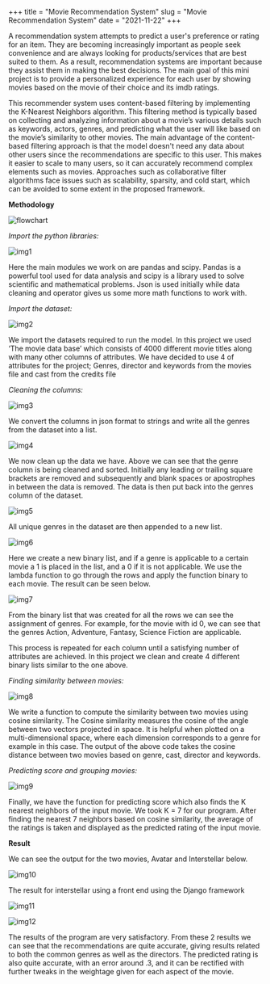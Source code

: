 +++
title = "Movie Recommendation System"
slug = "Movie Recommendation System"
date = "2021-11-22"
+++

A recommendation system attempts to predict a user's preference or rating for an item. They are becoming increasingly important as people seek convenience and are always looking for products/services that are best suited to them. As a result, recommendation systems are important because they assist them in making the best decisions. The main goal of this mini project is to provide a personalized experience for each user by showing movies based on the movie of their choice and its imdb ratings.

This recommender system uses content-based filtering by implementing the K-Nearest Neighbors algorithm. This filtering method is typically based on collecting and analyzing information about a movie’s various details such as keywords, actors, genres, and predicting what the user will like based on the movie’s similarity to other movies. The main advantage of the content-based filtering approach is that the model doesn't need any data about other users since the recommendations are specific to this user. This makes it easier to scale to many users, so it can accurately recommend complex elements such as movies. Approaches such as collaborative filter algorithms face issues such as scalability, sparsity, and cold start, which can be avoided to some extent in the proposed framework.

**Methodology**

![flowchart](../static/movierec/flowchart.jpg)

_Import the python libraries:_ 

![img1](/movierec/img1.jpg)

Here the main modules we work on are pandas and scipy. Pandas is a powerful tool used for data analysis and scipy is a library used to solve scientific and mathematical problems. Json is used initially while data cleaning and operator gives us some more math functions to work with.

_Import the dataset:_

![img2](/movierec/img2.jpg)

We import the datasets required to run the model. In this project we used ‘The movie data base’ which consists of 4000 different movie titles along with many other columns of attributes. We have decided to use 4 of attributes for the project; Genres, director and keywords from the movies file and cast from the credits file

_Cleaning the columns:_

![img3](/movierec/img3.jpg)

We convert the columns in json format to strings and write all the genres from the dataset into a list.

![img4](/movierec/img4.jpg)

We now clean up the data we have. Above we can see that the genre column is being cleaned and sorted. Initially any leading or trailing square brackets are removed and subsequently and blank spaces or apostrophes in between the data is removed. The data is then put back into the genres column of the dataset.

![img5](/movierec/img5.jpg)

All unique genres in the dataset are then appended to a new list.

![img6](/movierec/img6.jpg)

Here we create a new binary list, and if a genre is applicable to a certain movie a 1 is placed in the list, and a 0 if it is not applicable. We use the lambda function to go through the rows and apply the function binary to each movie. The result can be seen below.

![img7](/movierec/img7.jpg)

From the binary list that was created for all the rows we can see the assignment of genres. For example, for the movie with id 0, we can see that the genres Action, Adventure, Fantasy, Science Fiction are applicable. 

This process is repeated for each column until a satisfying number of attributes are achieved. In this project we clean and create 4 different binary lists similar to the one above.

_Finding similarity between movies:_

![img8](/movierec/img8.jpg)

We write a function to compute the similarity between two movies using cosine similarity. The Cosine similarity measures the cosine of the angle between two vectors projected in space. It is helpful when plotted on a multi-dimensional space, where each dimension corresponds to a genre for example in this case. The output of the above code takes the cosine distance between two movies based on genre, cast, director and keywords.

_Predicting score and grouping movies:_

![img9](/movierec/img9.jpg)

Finally, we have the function for predicting score which also finds the K nearest neighbors of the input movie. We took K = 7 for our program. After finding the nearest 7 neighbors based on cosine similarity, the average of the ratings is taken and displayed as the predicted rating of the input movie.

**Result**

We can see the output for the two movies, Avatar and Interstellar below.

![img10](/movierec/img10.jpg)

The result for interstellar using a front end using the Django framework

![img11](/movierec/img11.jpg)

![img12](/movierec/img12.jpg)

The results of the program are very satisfactory. From these 2 results we can see that the recommendations are quite accurate, giving results related to both the common genres as well as the directors. The predicted rating is also quite accurate, with an error around .3, and it can be rectified with further tweaks in the weightage given for each aspect of the movie.

